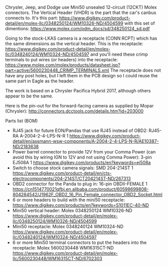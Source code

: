 Chrysler, Jeep, and Dodge use Mini50 unsealed 12-circuit (12CKT) Molex connectors.
The Vertical Header (VHDR) is the part that the car's canbus connects to. It's this part: https://www.digikey.com/product-detail/en/molex-llc/0348250124/WM10326-ND/4504599
with this set of dimentions: https://www.molex.com/pdm_docs/sd/348250124_sd.pdf

Going to the stock-LKAS camera is a receptacle (CONN RCPT) which has the same dimensions as the vertical header.
This is the receptacle: https://www.digikey.com/product-detail/en/molex-llc/0348240124/WM10324-ND/4504597
and you'll need these crimp terminals to put wires (or headers) into the receptacle: https://www.molex.com/molex/products/datasheet.jsp?part=active/5600230448_CRIMP_TERMINALS.xml
The receptacle does not have any post holes, but I left them in the PCB design so I could reuse the same part in Eagle as the header.

The work is based on a Chrysler Pacifica Hybrid 2017, although others appear to be the same.

Here is the pin-out for the forward-facing camera as supplied by Mopar (Chrysler): http://connectors.dcctools.com/details.htm?id=203000

Parts list (BOM)
* RJ45 jack for future EON/Pandas that use RJ45 instead of OBD2: RJ45-RA	A-2004-2-4-LPS-N-R	1	https://www.digikey.com/product-detail/en/assmann-wsw-components/A-2004-2-4-LPS-N-R/AE10387-ND/2183638
* Power barrel connector to provide 12V from your Comma Power (can avoid this by wiring IGN to 12V and not using Comma Power): 3-pin	EJ508A	1	https://www.digikey.com/products/en?keywords=ej508a
* Switch to choose stock camera signals: SMD	204-214ST	1 https://www.digikey.com/product-detail/en/cts-electrocomponents/204-214ST/CT204214ST-ND/267313
* OBD2 connector for the Panda to plug in: 16-pin	OBDII-FEMALE	1	https://cn1514770021qfbj.en.alibaba.com/product/60598699808-804284542/J1962F_OBD2_16_Pin_Female_connector_OBD2_Socket.html
* 6 or more headers to build with the mini50 receptacle: https://www.digikey.com/products/en?keywords=S1011EC-40-ND
* Mini50 vertical header: Molex 0348250124 WM10326-ND https://www.digikey.com/product-detail/en/molex-llc/0348250124/WM10326-ND/4504599
* Mini50 receptacle: Molex 0348240124 WM10324-ND https://www.digikey.com/product-detail/en/molex-llc/0348240124/WM10324-ND/4504597
* 6 or more Mini50 terminal connectors to put the headers into the receptacle: Molex 5600230448 WM16315CT-ND https://www.digikey.com/product-detail/en/molex-llc/5600230448/WM16315CT-ND/6702303
